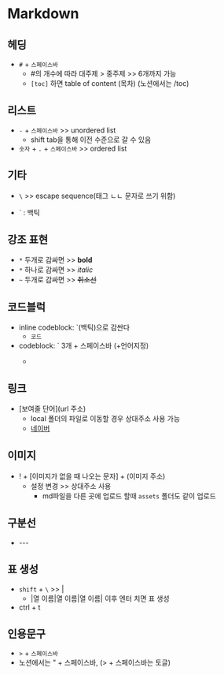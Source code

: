 # Markdown
## 헤딩
- `#` + `스페이스바`
  -  #의 개수에 따라 대주제 > 중주제 >> 6개까지 가능
  - `[toc]` 하면 table of content (목차) (노션에서는 /toc)
## 리스트
* `-` + `스페이스바` >> unordered list
  - shift tab을 통해 이전 수준으로 갈 수 있음
* `숫자` + `.` + `스페이스바` >> ordered list
## 기타
* `\` >> escape sequence(태그 ㄴㄴ 문자로 쓰기 위함)
-  ` : 백틱
## 강조 표현
  * `*` 두개로 감싸면 >> **bold**
  * `*` 하나로 감싸면 >> *italic*
  * `~` 두개로 감싸면 >> ~~취소선~~
## 코드블럭
  * inline codeblock: `(백틱)으로 감싼다
    * `코드`
  * codeblock: ` 3개 + 스페이스바 (+언어지정)
    * ```python
## 링크
* \[보여줄 단어](url 주소)
  * local 폴더의 파일로 이동할 경우 상대주소 사용 가능
  * [네이버](https://www.naver.com/)
## 이미지
- ! + [이미지가 없을 때 나오는 문자] + (이미지 주소)
  - 설정 변경 >> 상대주소 사용
    - md파일을 다른 곳에 업로드 할때 `assets` 폴더도 같이 업로드
## 구분선
- \--- 
## 표 생성
- `shift` + `\` >> |
  - \|열 이름|열 이름|열 이름| 이후 엔터 치면 표 생성
- ctrl + t 

## 인용문구

- `>` + `스페이스바`
- 노션에서는 " + 스페이스바, (> + 스페이스바는 토글)



